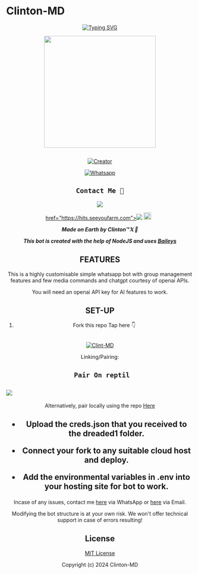# Clinton-MD
<div align="center">
<a href="https://git.io/typing-svg"><img src="https://readme-typing-svg.demolab.com?font=Black+Ops+One&size=50&pause=1000&color=1BAFBAFF&center=true&width=910&height=100&lines=LONG LIVE+👑Clinton-MD👑;MULTI+DEVICE+WHATSAPP+BOT;CREATED+BY+Clinton;PUBLIC+RELESED; ...;Clinton-𝙼𝙳." alt="Typing SVG" /></a>
  </p>
  
<p align="center">
<img src="https://i.imgur.com/uSOiZ9Z.jpg" width="300" height="300"/>
</p>
<p align="center">
  <a href="#"><img src="http://readme-typing-svg.herokuapp.com?color=d1fa02&center=true&vCenter=true&multiline=false&lines=Clintom -MD+WHATSAPP+BOT" alt="">
</p>
<p align="center">
<a href="#"><img title="Creator" src="https://img.shields.io/badge/Creator-Clinton™𝕏-blue.svg?style=for-the-badge&logo=github"></a>
</p>
<p align="center">
<a href="'https://wa.me/254735342808ʜᴇʟʟᴏ+𝐈𝐭𝐬_𝐒𝐢𝐫𝐦™𝕏 +uko+na+update+yoyote+ya+Clinton+Bot+Mkuu+🥲'"><img title="Whatsapp" src="'https://wa.me/254735342808ʜᴇʟʟᴏ+Clinton +uko+na+update+ya+Clinton+Bot+Mkuu+🥲'?color=green&style=flat-square"></a>
  
## ```Contact Me 💌``` 

<p align="center">

<a href="https://api.whatsapp.com/send?phone=254735342808&text=𝘩𝘦𝘭𝘭𝘰 Clinton 🥰"><img src="https://img.shields.io/badge/Contact Clinton-25D366?style=for-the-badge&logo=whatsapp&logoColor=white" />

 

 href="https://hits.seeyoufarm.com"><img src="https://hits.seeyoufarm.com/api/count/incr/badge.svg?url=https://github.com/owlai01/Owl-Ai/%2Fhit-counter&count_bg=%2379C83D&title_bg=%23555555&icon=probot.svg&icon_color=%2304FF00&title=hits&edge_flat=false"/></a>
<a href="https://github.com/owlai01/CROWN-MD/graphs/commit-activity"><img height="20" src="https://img.shields.io/badge/Maintained-No-red.svg"></a>&nbsp;&nbsp;
</p>


***Made on Earth by Clinton™𝕏 🦄***


***This bot is created with the help of NodeJS and uses [Baileys](https://github.com/adiwajshing/Baileys)***

## FEATURES
This is a highly customisable simple whatsapp bot with group management features and few media commands and chatgpt courtesy of openai APIs.

You will need an openai API key for AI features to work.

## SET-UP
 


1. Fork this repo
   Tap here 👇
  <br>
<a href="https://github.com/xhclintohn/Clinton-MD/fork"><img title="Clint-MD" src="https://img.shields.io/badge/FORK Clinton-MD-h?color=black&style=for-the-badge&logo=stackshare"></a>



Linking/Pairing:





## ` Pair On reptil`
<h2 align="left">  <a href="https://replit.com/@njaisirm1/Crown-Pairing-v6"><img src="https://repl.it/badge/github/quiec/whatsasena" />
</a>
</h2>

Alternatively, pair locally using the repo [Here](https://github.com/xhclintohn/Clinton-PAIRING)

    
<h2 align="center">   



    
<h2 align="center">   





- Upload the creds.json that you received to the dreaded1 folder.

- Connect your fork to any suitable cloud host and deploy.

- Add the environmental variables in .env into your hosting site for bot to work.
</h2>
 
     

    
 



Incase of any issues, contact me  [here](https://wa.me/+254735342808) via WhatsApp or [here](xhclintohn@gmail.com@gmail.com) via Email.

Modifying the bot structure is at your own risk. We won't offer technical support in case of errors resulting!


## License

[MIT License](https://https://github.com/xhclintohn/Clinton-MD/blob/main/LICENSE)

Copyright (c) 2024 Clinton-MD

